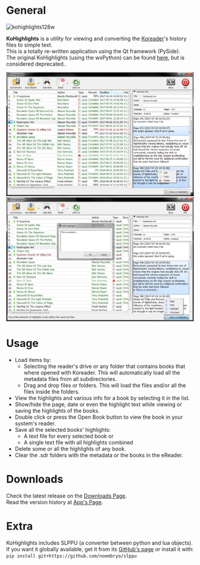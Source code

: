 # General
![kohighlights128w](https://cloud.githubusercontent.com/assets/14363074/9978678/22e01940-5f49-11e5-8112-bc58b8f0f56f.png)

**KoHighlights** is a utility for viewing and converting the [Koreader](https://github.com/koreader/koreader)'s history files to simple text.  
This is a totally re-written application using the Qt framework (PySide).  
The original KoHighlights (using the wxPython) can be found [here](https://github.com/noonkey/KoHighlights), but is considered deprecated..


![HighLights ScreenShot](screen1.png)
![HighLights ScreenShot](screen2.png)

# Usage
* Load items by:
    * Selecting the reader's drive or any folder that contains books that where opened with Koreader. This will automatically load all the metadata files from all subdirectories.
    * Drag and drop files or folders. This will load the files and/or all the files inside the folders.
* View the highlights and various info for a book by selecting it in the list.
* Show/hide the page, date or even the highlight text while viewing or saving the highlights of the books. 
* Double click or press the Open Book button to view the book in your system's reader.
* Save all the selected books' highlights:
    * A text file for every selected book or
    * A single text file with all highlights combined
* Delete some or all the highlights of any book.
* Clear the .sdr folders with the metadata or the books in the eReader.

# Downloads
Check the latest release on the [Downloads Page](https://github.com/noembryo/KoHighlights/releases).  
Read the version history at [App's Page](http://www.noembryo.com/apps.php?kohighlights).

# Extra
KoHighlights includes SLPPU (a converter between python and lua objects).  
If you want it globally available, get it from its [GitHub's page](https://github.com/noembryo/slppu) or install it with:  
`pip install git+https://github.com/noembryo/slppu`  
